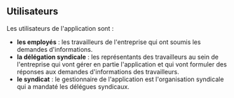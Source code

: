 ## Utilisateurs ##

Les utilisateurs de l'application sont :
- **les employés** : les travailleurs de l'entreprise qui ont soumis les demandes d'informations.
- **la délégation syndicale** : les représentants des travailleurs au sein de l'entreprise qui vont gérer en partie l'application et qui vont formuler des réponses aux demandes d'informations des travailleurs.
- **le syndicat** : le gestionnaire de l'application est l'organisation syndicale qui a mandaté les délégues syndicaux.